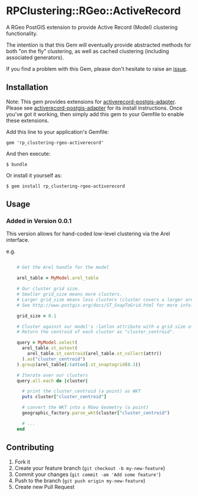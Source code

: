 # RPClustering::RGeo::ActiveRecord

A RGeo PostGIS extension to provide Active Record (Model) clustering functionality.

The intention is that this Gem will eventually provide abstracted methods for
both "on the fly" clustering, as well as cached clustering (including associated generators).

If you find a problem with this Gem, please don't hesitate to raise an [issue](https://github.com/robertpyke/rp_clustering-rgeo-activerecord/issues).

## Installation

Note: This gem provides extensions for [activerecord-postgis-adapter](https://github.com/dazuma/activerecord-postgis-adapter).
Please see [activerecord-postgis-adapter](https://github.com/dazuma/activerecord-postgis-adapter)
for its install instructions. Once you've got
it working, then simply add this gem to your Gemfile to enable these extensions.

Add this line to your application's Gemfile:

    gem 'rp_clustering-rgeo-activerecord'

And then execute:

    $ bundle

Or install it yourself as:

    $ gem install rp_clustering-rgeo-activerecord


## Usage

### Added in Version 0.0.1

This version allows for hand-coded low-level clustering via the Arel interface.

e.g.

```ruby

    # Get the Arel handle for the model

    arel_table = MyModel.arel_table

    # Our cluster grid size.
    # Smaller grid_size means more clusters.
    # Larger grid_size means less clusters (cluster covers a larger area).
    # See http://www.postgis.org/docs/ST_SnapToGrid.html for more info.

    grid_size = 0.1

    # Cluster against our model's :latlon attribute with a grid size of '0.1'.
    # Return the centroid of each cluster as "cluster_centroid".

    query = MyModel.select(
      arel_table.st_astext(
        arel_table.st_centroid(arel_table.st_collect(attr))
      ).as("cluster_centroid")
    ).group(arel_table[:latlon].st_snaptogrid(0.1))

    # Iterate over our clusters
    query.all.each do |cluster|

      # print the cluster_centroid (a point) as WKT
      puts cluster["cluster_centroid"]

      # convert the WKT into a RGeo Geometry (a point)
      geographic_factory.parse_wkt(cluster["cluster_centroid")

      # ...
    end

```

## Contributing

1. Fork it
2. Create your feature branch (`git checkout -b my-new-feature`)
3. Commit your changes (`git commit -am 'Add some feature'`)
4. Push to the branch (`git push origin my-new-feature`)
5. Create new Pull Request
